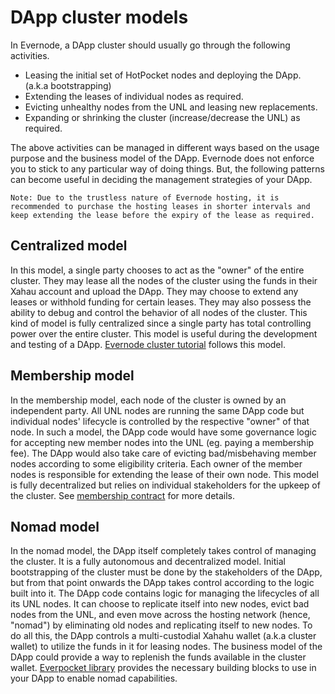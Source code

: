 # DApp cluster models

In Evernode, a DApp cluster should usually go through the following activities.

- Leasing the initial set of HotPocket nodes and deploying the DApp. (a.k.a bootstrapping)
- Extending the leases of individual nodes as required.
- Evicting unhealthy nodes from the UNL and leasing new replacements.
- Expanding or shrinking the cluster (increase/decrease the UNL) as required.

The above activities can be managed in different ways based on the usage purpose and the business model of the DApp. Evernode does not enforce you to stick to any particular way of doing things. But, the following patterns can become useful in deciding the management strategies of your DApp.

`Note: Due to the trustless nature of Evernode hosting, it is recommended to purchase the hosting leases in shorter intervals and keep extending the lease before the expiry of the lease as required.`

## Centralized model

In this model, a single party chooses to act as the "owner" of the entire cluster. They may lease all the nodes of the cluster using the funds in their Xahau account and upload the DApp. They may choose to extend any leases or withhold funding for certain leases. They may also possess the ability to debug and control the behavior of all nodes of the cluster. This kind of model is fully centralized since a single party has total controlling power over the entire cluster. This model is useful during the development and testing of a DApp. [Evernode cluster tutorial](../evernode/tutorials/deploy-cluster) follows this model.

## Membership model

In the membership model, each node of the cluster is owned by an independent party. All UNL nodes are running the same DApp code but individual nodes' lifecycle is controlled by the respective "owner" of that node. In such a model, the DApp code would have some governance logic for accepting new member nodes into the UNL (eg. paying a membership fee). The DApp would also take care of evicting bad/misbehaving member nodes according to some eligibility criteria. Each owner of the member nodes is responsible for extending the lease of their own node. This model is fully decentralized but relies on individual stakeholders for the upkeep of the cluster. See [membership contract](https://github.com/EvernodeXRPL/membership-contract) for more details.

## Nomad model

In the nomad model, the DApp itself completely takes control of managing the cluster. It is a fully autonomous and decentralized model. Initial bootstrapping of the cluster must be done by the stakeholders of the DApp, but from that point onwards the DApp takes control according to the logic built into it. The DApp code contains logic for managing the lifecycles of all its UNL nodes. It can choose to replicate itself into new nodes, evict bad nodes from the UNL, and even move across the hosting network (hence, "nomad") by eliminating old nodes and replicating itself to new nodes. To do all this, the DApp controls a multi-custodial Xahahu wallet (a.k.a cluster wallet) to utilize the funds in it for leasing nodes. The business model of the DApp could provide a way to replenish the funds available in the cluster wallet. [Everpocket library](https://github.com/EvernodeXRPL/everpocket-nodejs-contract) provides the necessary building blocks to use in your DApp to enable nomad capabilities.